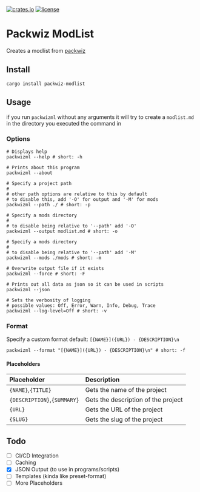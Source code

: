 [![crates.io](https://img.shields.io/crates/v/packwiz-modlist.svg)](https://crates.io/crates/packwiz-modlist)
[![license](https://img.shields.io/github/license/Ricky12Awesome/packwiz-modlist)](https://github.com/Ricky12Awesome/packwiz-modlist/blob/main/LICENSE)

# Packwiz ModList

Creates a modlist from [packwiz](https://packwiz.infra.link/)

## Install

```shell
cargo install packwiz-modlist
```

## Usage

if you run `packwizml` without any arguments it will try to 
create a `modlist.md` in the directory you executed the command in

### Options
```shell
# Displays help
packwizml --help # short: -h

# Prints about this program
packwizml --about

# Specify a project path
#
# other path options are relative to this by default
# to disable this, add '-O' for output and '-M' for mods
packwizml --path ./ # short: -p

# Specify a mods directory
#
# to disable being relative to '--path' add '-O'
packwizml --output modlist.md # short: -o

# Specify a mods directory
#
# to disable being relative to '--path' add '-M'
packwizml --mods ./mods # short: -m

# Overwrite output file if it exists
packwizml --force # short: -F

# Prints out all data as json so it can be used in scripts
packwizml --json

# Sets the verbosity of logging
# possible values: Off, Error, Warn, Info, Debug, Trace
packwizml --log-level=Off # short: -v

```

### Format

Specify a custom format
default: `[{NAME}]({URL}) - {DESCRIPTION}\n`

```shell
packwizml --format "[{NAME}]({URL}) - {DESCRIPTION}\n" # short: -f
```

#### Placeholders

| Placeholder                 | Description                         |
|:----------------------------|:------------------------------------|
| `{NAME}`,`{TITLE}`          | Gets the name of the project        |
| `{DESCRIPTION}`,`{SUMMARY}` | Gets the description of the project |
| `{URL}`                     | Gets the URL of the project         |
| `{SLUG}`                    | Gets the slug of the project        |

## Todo
* [ ] CI/CD Integration
* [ ] Caching
* [x] JSON Output (to use in programs/scripts)
* [ ] Templates (kinda like preset-format)
* [ ] More Placeholders